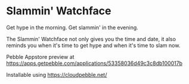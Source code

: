 Slammin' Watchface
=================

Get hype in the morning. Get slammin' in the evening.

The Slammin' Watchface not only gives you the time and date, it also reminds you when it's time to get hype and when it's time to slam now.

Pebble Appstore preview at https://apps.getpebble.com/applications/53358036d49c3c8db100017b

Installable using https://cloudpebble.net/